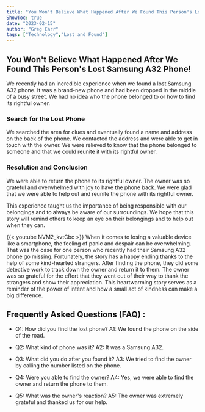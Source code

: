 ```yaml
---
title: "You Won't Believe What Happened After We Found This Person's Lost Samsung A32 Phone!"
ShowToc: true 
date: "2023-02-15"
author: "Greg Carr" 
tags: ["Technology","Lost and Found"]
---
```

## You Won't Believe What Happened After We Found This Person's Lost Samsung A32 Phone!

We recently had an incredible experience when we found a lost Samsung A32 phone. It was a brand-new phone and had been dropped in the middle of a busy street. We had no idea who the phone belonged to or how to find its rightful owner.

### Search for the Lost Phone

We searched the area for clues and eventually found a name and address on the back of the phone. We contacted the address and were able to get in touch with the owner. We were relieved to know that the phone belonged to someone and that we could reunite it with its rightful owner.

### Resolution and Conclusion

We were able to return the phone to its rightful owner. The owner was so grateful and overwhelmed with joy to have the phone back. We were glad that we were able to help out and reunite the phone with its rightful owner.

This experience taught us the importance of being responsible with our belongings and to always be aware of our surroundings. We hope that this story will remind others to keep an eye on their belongings and to help out when they can.

{{< youtube NVM2_kvtCbc >}} 
When it comes to losing a valuable device like a smartphone, the feeling of panic and despair can be overwhelming. That was the case for one person who recently had their Samsung A32 phone go missing. Fortunately, the story has a happy ending thanks to the help of some kind-hearted strangers. After finding the phone, they did some detective work to track down the owner and return it to them. The owner was so grateful for the effort that they went out of their way to thank the strangers and show their appreciation. This heartwarming story serves as a reminder of the power of intent and how a small act of kindness can make a big difference.

## Frequently Asked Questions (FAQ) :
- Q1: How did you find the lost phone?
A1: We found the phone on the side of the road.

- Q2: What kind of phone was it?
A2: It was a Samsung A32.

- Q3: What did you do after you found it?
A3: We tried to find the owner by calling the number listed on the phone.

- Q4: Were you able to find the owner?
A4: Yes, we were able to find the owner and return the phone to them.

- Q5: What was the owner's reaction?
A5: The owner was extremely grateful and thanked us for our help.


